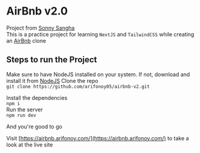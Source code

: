 # AirBnb v2.0
Project from [Sonny Sangha](https://www.youtube.com/channel/UCqeTj_QAnNlmt7FwzNwHZnA) <br>
This is a practice project for learning `NextJS` and `TailwindCSS` while creating an [AirBnb](https://airbnb.com) clone

## Steps to run the Project
Make sure to have NodeJS installed on your system. If not, download and install it from [NodeJS](https://nodejs.org/en/)
Clone the repo <br>
`git clone https://github.com/arifonoy05/airbnb-v2.git`<br>

Install the dependencies <br>
`npm i` <br>
Run the server <br>
`npm run dev` <br>

And you're good to go

Visit [https://airbnb.arifonoy.com/](https://airbnb.arifonoy.com/) to take a look at the live site
